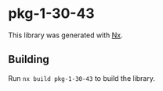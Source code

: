 # pkg-1-30-43

This library was generated with [Nx](https://nx.dev).

## Building

Run `nx build pkg-1-30-43` to build the library.
